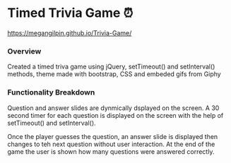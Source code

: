 # Timed Trivia Game 	:alarm_clock:
https://megangilpin.github.io/Trivia-Game/

### Overview

Created a timed triva game using jQuery, setTimeout() and setInterval() methods, theme made with bootstrap, CSS and embeded gifs from Giphy

### Functionality Breakdown
Question and answer slides are dynmically dsplayed on the screen. A 30 second timer for each question is displayed on the screen with the help of setTimeout() and setInterval(). 

Once the player guesses the question, an answer slide is displayed then changes to teh next question without user interaction. At the end of the game the user is shown how many questions were answered correctly. 
